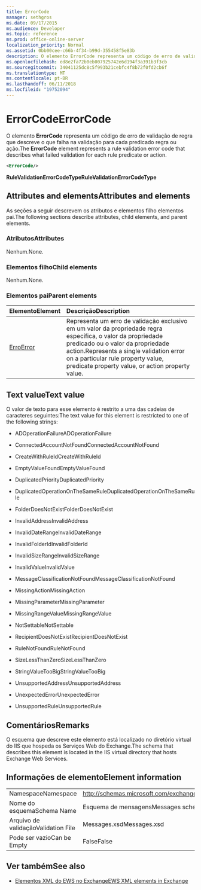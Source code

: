 ```yaml
---
title: ErrorCode
manager: sethgros
ms.date: 09/17/2015
ms.audience: Developer
ms.topic: reference
ms.prod: office-online-server
localization_priority: Normal
ms.assetid: 0bb00cee-c66b-4f34-b99d-355458f5e83b
description: O elemento ErrorCode representa um código de erro de validação de regra que descreve o que falha na validação para cada predicado regra ou ação.
ms.openlocfilehash: ed8e2fa72b0eb007925742e6d194f3a391b3f3cb
ms.sourcegitcommit: 34041125dc8c5f993b21cebfc4f8b72f0fd2cb6f
ms.translationtype: MT
ms.contentlocale: pt-BR
ms.lasthandoff: 06/11/2018
ms.locfileid: "19752094"
---
```

# <a name="errorcode"></a><span data-ttu-id="495d5-103">ErrorCode</span><span class="sxs-lookup"><span data-stu-id="495d5-103">ErrorCode</span></span>

<span data-ttu-id="495d5-104">O elemento **ErrorCode** representa um código de erro de validação de regra que descreve o que falha na validação para cada predicado regra ou ação.</span><span class="sxs-lookup"><span data-stu-id="495d5-104">The **ErrorCode** element represents a rule validation error code that describes what failed validation for each rule predicate or action.</span></span> 
  
```XML
<ErrorCode/>
```

 <span data-ttu-id="495d5-105">**RuleValidationErrorCodeType**</span><span class="sxs-lookup"><span data-stu-id="495d5-105">**RuleValidationErrorCodeType**</span></span>
## <a name="attributes-and-elements"></a><span data-ttu-id="495d5-106">Attributes and elements</span><span class="sxs-lookup"><span data-stu-id="495d5-106">Attributes and elements</span></span>

<span data-ttu-id="495d5-107">As seções a seguir descrevem os atributos e elementos filho elementos pai.</span><span class="sxs-lookup"><span data-stu-id="495d5-107">The following sections describe attributes, child elements, and parent elements.</span></span>
  
### <a name="attributes"></a><span data-ttu-id="495d5-108">Atributos</span><span class="sxs-lookup"><span data-stu-id="495d5-108">Attributes</span></span>

<span data-ttu-id="495d5-109">Nenhum.</span><span class="sxs-lookup"><span data-stu-id="495d5-109">None.</span></span>
  
### <a name="child-elements"></a><span data-ttu-id="495d5-110">Elementos filho</span><span class="sxs-lookup"><span data-stu-id="495d5-110">Child elements</span></span>

<span data-ttu-id="495d5-111">Nenhum.</span><span class="sxs-lookup"><span data-stu-id="495d5-111">None.</span></span>
  
### <a name="parent-elements"></a><span data-ttu-id="495d5-112">Elementos pai</span><span class="sxs-lookup"><span data-stu-id="495d5-112">Parent elements</span></span>

|<span data-ttu-id="495d5-113">**Elemento**</span><span class="sxs-lookup"><span data-stu-id="495d5-113">**Element**</span></span>|<span data-ttu-id="495d5-114">**Descrição**</span><span class="sxs-lookup"><span data-stu-id="495d5-114">**Description**</span></span>|
|:-----|:-----|
|[<span data-ttu-id="495d5-115">Erro</span><span class="sxs-lookup"><span data-stu-id="495d5-115">Error</span></span>](error.md) <br/> |<span data-ttu-id="495d5-116">Representa um erro de validação exclusivo em um valor da propriedade regra específica, o valor da propriedade predicado ou o valor da propriedade action.</span><span class="sxs-lookup"><span data-stu-id="495d5-116">Represents a single validation error on a particular rule property value, predicate property value, or action property value.</span></span>  <br/> |
   
## <a name="text-value"></a><span data-ttu-id="495d5-117">Text value</span><span class="sxs-lookup"><span data-stu-id="495d5-117">Text value</span></span>

<span data-ttu-id="495d5-118">O valor de texto para esse elemento é restrito a uma das cadeias de caracteres seguintes:</span><span class="sxs-lookup"><span data-stu-id="495d5-118">The text value for this element is restricted to one of the following strings:</span></span>
  
- <span data-ttu-id="495d5-119">ADOperationFailure</span><span class="sxs-lookup"><span data-stu-id="495d5-119">ADOperationFailure</span></span>
    
- <span data-ttu-id="495d5-120">ConnectedAccountNotFound</span><span class="sxs-lookup"><span data-stu-id="495d5-120">ConnectedAccountNotFound</span></span>
    
- <span data-ttu-id="495d5-121">CreateWithRuleId</span><span class="sxs-lookup"><span data-stu-id="495d5-121">CreateWithRuleId</span></span>
    
- <span data-ttu-id="495d5-122">EmptyValueFound</span><span class="sxs-lookup"><span data-stu-id="495d5-122">EmptyValueFound</span></span>
    
- <span data-ttu-id="495d5-123">DuplicatedPriority</span><span class="sxs-lookup"><span data-stu-id="495d5-123">DuplicatedPriority</span></span>
    
- <span data-ttu-id="495d5-124">DuplicatedOperationOnTheSameRule</span><span class="sxs-lookup"><span data-stu-id="495d5-124">DuplicatedOperationOnTheSameRule</span></span>
    
- <span data-ttu-id="495d5-125">FolderDoesNotExist</span><span class="sxs-lookup"><span data-stu-id="495d5-125">FolderDoesNotExist</span></span>
    
- <span data-ttu-id="495d5-126">InvalidAddress</span><span class="sxs-lookup"><span data-stu-id="495d5-126">InvalidAddress</span></span>
    
- <span data-ttu-id="495d5-127">InvalidDateRange</span><span class="sxs-lookup"><span data-stu-id="495d5-127">InvalidDateRange</span></span>
    
- <span data-ttu-id="495d5-128">InvalidFolderId</span><span class="sxs-lookup"><span data-stu-id="495d5-128">InvalidFolderId</span></span>
    
- <span data-ttu-id="495d5-129">InvalidSizeRange</span><span class="sxs-lookup"><span data-stu-id="495d5-129">InvalidSizeRange</span></span>
    
- <span data-ttu-id="495d5-130">InvalidValue</span><span class="sxs-lookup"><span data-stu-id="495d5-130">InvalidValue</span></span>
    
- <span data-ttu-id="495d5-131">MessageClassificationNotFound</span><span class="sxs-lookup"><span data-stu-id="495d5-131">MessageClassificationNotFound</span></span>
    
- <span data-ttu-id="495d5-132">MissingAction</span><span class="sxs-lookup"><span data-stu-id="495d5-132">MissingAction</span></span>
    
- <span data-ttu-id="495d5-133">MissingParameter</span><span class="sxs-lookup"><span data-stu-id="495d5-133">MissingParameter</span></span>
    
- <span data-ttu-id="495d5-134">MissingRangeValue</span><span class="sxs-lookup"><span data-stu-id="495d5-134">MissingRangeValue</span></span>
    
- <span data-ttu-id="495d5-135">NotSettable</span><span class="sxs-lookup"><span data-stu-id="495d5-135">NotSettable</span></span>
    
- <span data-ttu-id="495d5-136">RecipientDoesNotExist</span><span class="sxs-lookup"><span data-stu-id="495d5-136">RecipientDoesNotExist</span></span>
    
- <span data-ttu-id="495d5-137">RuleNotFound</span><span class="sxs-lookup"><span data-stu-id="495d5-137">RuleNotFound</span></span>
    
- <span data-ttu-id="495d5-138">SizeLessThanZero</span><span class="sxs-lookup"><span data-stu-id="495d5-138">SizeLessThanZero</span></span>
    
- <span data-ttu-id="495d5-139">StringValueTooBig</span><span class="sxs-lookup"><span data-stu-id="495d5-139">StringValueTooBig</span></span>
    
- <span data-ttu-id="495d5-140">UnsupportedAddress</span><span class="sxs-lookup"><span data-stu-id="495d5-140">UnsupportedAddress</span></span>
    
- <span data-ttu-id="495d5-141">UnexpectedError</span><span class="sxs-lookup"><span data-stu-id="495d5-141">UnexpectedError</span></span>
    
- <span data-ttu-id="495d5-142">UnsupportedRule</span><span class="sxs-lookup"><span data-stu-id="495d5-142">UnsupportedRule</span></span>
    
## <a name="remarks"></a><span data-ttu-id="495d5-143">Comentários</span><span class="sxs-lookup"><span data-stu-id="495d5-143">Remarks</span></span>

<span data-ttu-id="495d5-144">O esquema que descreve este elemento está localizado no diretório virtual do IIS que hospeda os Serviços Web do Exchange.</span><span class="sxs-lookup"><span data-stu-id="495d5-144">The schema that describes this element is located in the IIS virtual directory that hosts Exchange Web Services.</span></span>
  
## <a name="element-information"></a><span data-ttu-id="495d5-145">Informações de elemento</span><span class="sxs-lookup"><span data-stu-id="495d5-145">Element information</span></span>

|||
|:-----|:-----|
|<span data-ttu-id="495d5-146">Namespace</span><span class="sxs-lookup"><span data-stu-id="495d5-146">Namespace</span></span>  <br/> |http://schemas.microsoft.com/exchange/services/2006/messages  <br/> |
|<span data-ttu-id="495d5-147">Nome do esquema</span><span class="sxs-lookup"><span data-stu-id="495d5-147">Schema Name</span></span>  <br/> |<span data-ttu-id="495d5-148">Esquema de mensagens</span><span class="sxs-lookup"><span data-stu-id="495d5-148">Messages schema</span></span>  <br/> |
|<span data-ttu-id="495d5-149">Arquivo de validação</span><span class="sxs-lookup"><span data-stu-id="495d5-149">Validation File</span></span>  <br/> |<span data-ttu-id="495d5-150">Messages.xsd</span><span class="sxs-lookup"><span data-stu-id="495d5-150">Messages.xsd</span></span>  <br/> |
|<span data-ttu-id="495d5-151">Pode ser vazio</span><span class="sxs-lookup"><span data-stu-id="495d5-151">Can be Empty</span></span>  <br/> |<span data-ttu-id="495d5-152">False</span><span class="sxs-lookup"><span data-stu-id="495d5-152">False</span></span>  <br/> |
   
## <a name="see-also"></a><span data-ttu-id="495d5-153">Ver também</span><span class="sxs-lookup"><span data-stu-id="495d5-153">See also</span></span>



- [<span data-ttu-id="495d5-154">Elementos XML do EWS no Exchange</span><span class="sxs-lookup"><span data-stu-id="495d5-154">EWS XML elements in Exchange</span></span>](ews-xml-elements-in-exchange.md)

